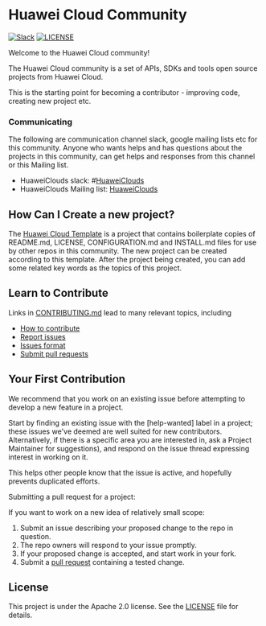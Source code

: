 # Huawei Cloud Community
[![Slack][slack_badge]][slack_link]
[![LICENSE](https://img.shields.io/badge/license-Apache%202-blue.svg)](https://github.com/huawei-clouds/community/blob/master/LICENSE)

Welcome to the Huawei Cloud community!

The Huawei Cloud community is a set of APIs, SDKs and tools open source projects from Huawei Cloud.

This is the starting point for becoming a contributor - improving code, creating new project etc.

### Communicating
The following are communication channel slack, google mailing lists etc for this community.
Anyone who wants helps and has questions about the projects in this community, can get helps and responses
from this channel or this Mailing list.

* HuaweiClouds slack: #[HuaweiClouds](https://huaweiclouds.slack.com)
* HuaweiClouds Mailing list: [HuaweiClouds](https://groups.google.com/forum/?hl=en#!forum/huaweiclouds)

## How Can I Create a new project?

The [Huawei Cloud Template](https://github.com/huawei-clouds/template) is
a project that contains boilerplate copies of README.md, LICENSE, CONFIGURATION.md
and INSTALL.md files for use by other repos in this community. The new project can
be created according to this template. After the project being created, you can add
some related key words as the topics of this project.


## Learn to Contribute

Links in [CONTRIBUTING.md](CONTRIBUTING.md)
lead to many relevant topics, including
 * [How to contribute](CONTRIBUTING.md#How-to-contribute)
 * [Report issues](CONTRIBUTING.md#Report-issues)
 * [Issues format](CONTRIBUTING.md#Issues-format)
 * [Submit pull requests](CONTRIBUTING.md#Submit-pull-requests)

## Your First Contribution

We recommend that you work on an existing issue before attempting
to develop a new feature in a project.

Start by finding an existing issue with the [help-wanted] label in a project;
these issues we've deemed are well suited for new contributors.
Alternatively, if there is a specific area you are interested in,
ask a Project Maintainer for suggestions), and respond on the
issue thread expressing interest in working on it.

This helps other people know that the issue is active, and
hopefully prevents duplicated efforts.

Submitting a pull request for a project:

If you want to work on a new idea of relatively small scope:

  1. Submit an issue describing your proposed change to the repo in question.
  1. The repo owners will respond to your issue promptly.
  1. If your proposed change is accepted,
     and start work in your fork.
  1. Submit a [pull request](CONTRIBUTING.md#Submit-pull-requests) containing a tested change.


## License
This project is under the Apache 2.0 license. See the [LICENSE](LICENSE) file for details.

[slack_badge]: https://img.shields.io/badge/slack-huaweiclouds-E01563.svg?style=flat
[slack_link]: https://join.slack.com/t/huaweiclouds/shared_invite/enQtMzIyMjI5MTk0Njk0LWMwM2U0Y2M5NTlkZmVjZWI4YjAzYWNjZWY4M2I4Y2Q4MmI4YWU4MDdlM2I3YmM0ZmQ1YTVjZmViNzQzMWU0ZGQ
